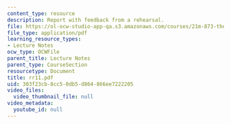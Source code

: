 ```yaml
---
content_type: resource
description: Report with feedback from a rehearsal.
file: https://ol-ocw-studio-app-qa.s3.amazonaws.com/courses/21m-873-theater-arts-topics-suburbia-january-iap-2008/303f23cb8cc50db5d864866ee7222205_rr11.pdf
file_type: application/pdf
learning_resource_types:
- Lecture Notes
ocw_type: OCWFile
parent_title: Lecture Notes
parent_type: CourseSection
resourcetype: Document
title: rr11.pdf
uid: 303f23cb-8cc5-0db5-d864-866ee7222205
video_files:
  video_thumbnail_file: null
video_metadata:
  youtube_id: null
---
```

